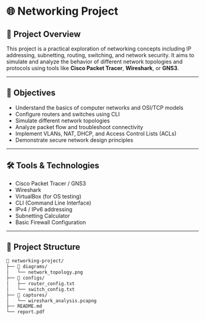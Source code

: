 # 🌐 Networking Project

## 📌 Project Overview

This project is a practical exploration of networking concepts including IP addressing, subnetting, routing, switching, and network security. It aims to simulate and analyze the behavior of different network topologies and protocols using tools like **Cisco Packet Tracer**, **Wireshark**, or **GNS3**.

---

## 🎯 Objectives

- Understand the basics of computer networks and OSI/TCP models
- Configure routers and switches using CLI
- Simulate different network topologies
- Analyze packet flow and troubleshoot connectivity
- Implement VLANs, NAT, DHCP, and Access Control Lists (ACLs)
- Demonstrate secure network design principles

---

## 🛠️ Tools & Technologies

- Cisco Packet Tracer / GNS3
- Wireshark
- VirtualBox (for OS testing)
- CLI (Command Line Interface)
- IPv4 / IPv6 addressing
- Subnetting Calculator
- Basic Firewall Configuration

---

## 📁 Project Structure

```bash
📂 networking-project/
├── 📁 diagrams/
│   └── network_topology.png
├── 📁 configs/
│   ├── router_config.txt
│   └── switch_config.txt
├── 📁 captures/
│   └── wireshark_analysis.pcapng
├── README.md
└── report.pdf

